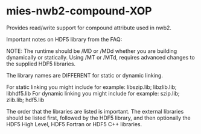 # mies-nwb2-compound-XOP

Provides read/write support for compound attribute used in nwb2.

Important notes on HDF5 library from the FAQ:

NOTE:
  The runtime should be /MD or /MDd whether you are building dynamically or statically.
  Using /MT or /MTd, requires advanced changes to the supplied HDF5 libraries.

The library names are DIFFERENT for static or dynamic linking.

For static linking you might include for example:   libszip.lib; libzlib.lib; libhdf5.lib
For dynamic linking you might include for example:   szip.lib; zlib.lib; hdf5.lib

The order that the libraries are listed is important. The external libraries should be listed first, followed by the HDF5 library, and then optionally the HDF5 High Level, HDF5 Fortran or HDF5 C++ libraries.
